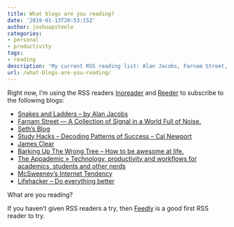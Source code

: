 ```yaml
---
title: What blogs are you reading?
date: '2019-01-13T20:53:15Z'
author: joshuapsteele
categories:
- personal
- productivity
tags:
- reading
description: 'My current RSS reading list: Alan Jacobs, Farnam Street, Seth Godin, Cal Newport, James Clear, and more.'
url: /what-blogs-are-you-reading/
---
```

Right now, I’m using the RSS readers [Inoreader](https://www.inoreader.com/) and [Reeder](http://reederapp.com/) to subscribe to the following blogs:

- [Snakes and Ladders – by Alan Jacobs](https://blog.ayjay.org)
- [Farnam Street — A Collection of Signal in a World Full of Noise.](https://fs.blog)
- [Seth’s Blog](https://seths.blog)
- [Study Hacks – Decoding Patterns of Success – Cal Newport](http://calnewport.com/blog/)
- [James Clear](https://jamesclear.com)
- [Barking Up The Wrong Tree – How to be awesome at life.](https://www.bakadesuyo.com)
- [The Appademic » Technology, productivity and workflows for academics, students and other nerds](https://appademic.tech)
- [McSweeney’s Internet Tendency](https://www.mcsweeneys.net)
- [Lifehacker – Do everything better](https://lifehacker.com)

What are you reading?

If you haven’t given RSS readers a try, then [Feedly](https://feedly.com/) is a good first RSS reader to try.
